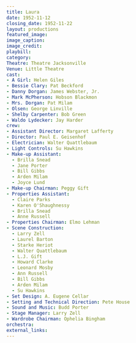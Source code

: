```yaml
---
title: Laura
date: 1952-11-12
closing_date: 1952-11-22
layout: productions
featured_image:
image_caption:
image_credit:
playbill:
category:
Theatre: Theatre Jacksonville
Venue: Little Theatre
cast:
- A Girl: Helen Giles
- Bessie Clary: Pat Beckford
- Danny Dorgan: James Webster, Jr.
- Mark McPherson: Hobson Blackmon
- Mrs. Dorgan: Pat Milam
- Olsen: George Linville
- Shelby Carpenter: Bob Green
- Waldo Lydecker: Jay Harder
crew:
- Assistant Director: Margaret Lafferty
- Director: Paul E. Geisenhof
- Electrician: Walter Quattlebaum
- Light Controls: Su Hawkins
- Make-up Assistant:
  - Brilla Snead
  - Jane Porter
  - Bill Gibbs
  - Arden Milam
  - Joyce Lund
- Make-up Chairman: Peggy Gift
- Properties Assistant:
  - Claire Parks
  - Karen O'Shaughnessy
  - Brilla Snead
  - Anne Russell
- Properties Chairman: Elmo Lehman
- Scene Construction:
  - Larry Zell
  - Laurel Barton
  - Starke Heriot
  - Walter Quattlebaum
  - L.J. Gift
  - Howard Clarke
  - Leonard Mosby
  - Ann Russell
  - Bill Gibbs
  - Arden Milam
  - Su Hawkins
- Set Design: A. Eugene Cellar
- Setting and Technical Direction: Pete House
- Sound and Music: Budd Porter
- Stage Manager: Larry Zell
- Wardrobe Chairman: Ophelia Bingham
orchestra:
external_links:
---
```


